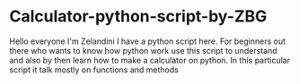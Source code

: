 # Calculator-python-script-by-ZBG
Hello everyone I'm Zelandini I have a python script here. For beginners out there who wants to know how python work use this script to understand and also by then learn how to make a calculator on python. In this particular script it talk mostly on functions and methods
